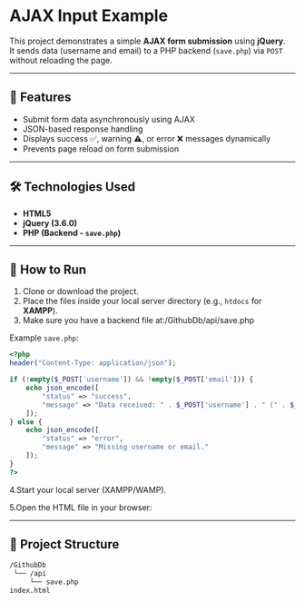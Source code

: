 # AJAX Input Example

This project demonstrates a simple **AJAX form submission** using **jQuery**.  
It sends data (username and email) to a PHP backend (`save.php`) via `POST` without reloading the page.

---

## 📌 Features
- Submit form data asynchronously using AJAX
- JSON-based response handling
- Displays success ✅, warning ⚠️, or error ❌ messages dynamically
- Prevents page reload on form submission

---

## 🛠️ Technologies Used
- **HTML5**
- **jQuery (3.6.0)**
- **PHP (Backend - `save.php`)**

---

## 🚀 How to Run

1. Clone or download the project.
2. Place the files inside your local server directory (e.g., `htdocs` for **XAMPP**).
3. Make sure you have a backend file at:/GithubDb/api/save.php

Example `save.php`:

```php
<?php
header("Content-Type: application/json");

if (!empty($_POST['username']) && !empty($_POST['email'])) {
    echo json_encode([
        "status" => "success",
        "message" => "Data received: " . $_POST['username'] . " (" . $_POST['email'] . ")"
    ]);
} else {
    echo json_encode([
        "status" => "error",
        "message" => "Missing username or email."
    ]);
}
?>
```
4.Start your local server (XAMPP/WAMP).

5.Open the HTML file in your browser:

---

## 📂 Project Structure
```bash
/GithubDb
 └── /api
     └── save.php
index.html


